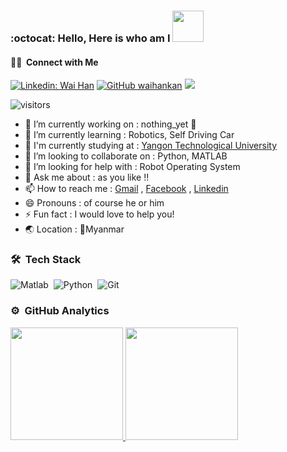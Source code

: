 ### :octocat: Hello, Here is who am I  <img src="https://media.giphy.com/media/mGcNjsfWAjY5AEZNw6/giphy.gif" width="50">

#### 🤝🏻 &nbsp;Connect with Me
[![Linkedin: Wai Han](https://img.shields.io/badge/-Wai%20Han-blue?style=flat-square&logo=Linkedin&logoColor=white&link=https://www.linkedin.com/in/wai-han-692305174/)](https://www.linkedin.com/in/wai-han-692305174/)
[![GitHub waihankan](https://img.shields.io/github/followers/waihankan?label=follow&style=social)](https://github.com/waihankan)
<a href="https://facebook.com/waihankan13"><img src="https://img.shields.io/badge/-Wai%20Han-blue?style=flat&logo=Facebook&logoColor=white"/></a>

![visitors](https://visitor-badge.glitch.me/badge?page_id=waihankan.waihankan)
- 🔭 I’m currently working on : nothing_yet :hamster:
- 🌱 I’m currently learning : Robotics, Self Driving Car
- :school: I'm currently studying at : [Yangon Technological University](https://ytu.edu.mm/)
- 👯 I’m looking to collaborate on : Python, MATLAB
- 🤔 I’m looking for help with : Robot Operating System
- 💬 Ask me about : as you like :bangbang:
- 📫 How to reach me : [Gmail](wh.kankan13@gmail.com) , [Facebook](https://web.facebook.com/waihankan13/) , [Linkedin](https://www.linkedin.com/in/wai-han-692305174/)
- 😄 Pronouns : of course he or him 
- ⚡ Fun fact :  I would love to help you!
- :earth_asia: Location : :round_pushpin:Myanmar


### 🛠 &nbsp;Tech Stack

![Matlab](https://img.shields.io/badge/-Matlab-05122A?style=flat&logo=matlab)&nbsp;
![Python](https://img.shields.io/badge/-Python-05122A?style=flat&logo=python)&nbsp;
![Git](https://img.shields.io/badge/-Git-05122A?style=flat&logo=git)&nbsp;

### ⚙️ &nbsp;GitHub Analytics

<p align="left">
<a href="https://github.com/waihankan">
  <img height="180em" src="https://github-readme-stats-eight-theta.vercel.app/api?username=waihankan&show_icons=true&theme=algolia&include_all_commits=true&count_private=true"/>
  <img height="180em" src="https://github-readme-stats-eight-theta.vercel.app/api/top-langs/?username=waihankan&layout=compact&langs_count=8&theme=algolia"/>
</a>
</p>
